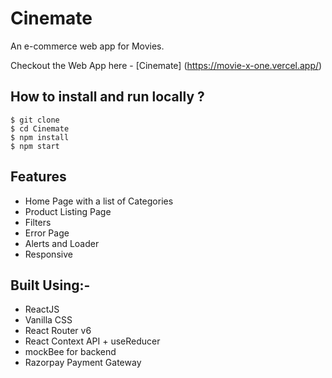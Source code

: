 # Cinemate

An e-commerce web app for Movies.

Checkout the Web App here - [Cinemate] (https://movie-x-one.vercel.app/)

## How to install and run locally ?

```
$ git clone
$ cd Cinemate
$ npm install
$ npm start
```



## Features
- Home Page with a list of Categories
- Product Listing Page
- Filters
- Error Page
- Alerts and Loader
- Responsive

## Built Using:-
- ReactJS
- Vanilla CSS
- React Router v6
- React Context API + useReducer
- mockBee for backend
- Razorpay Payment Gateway




